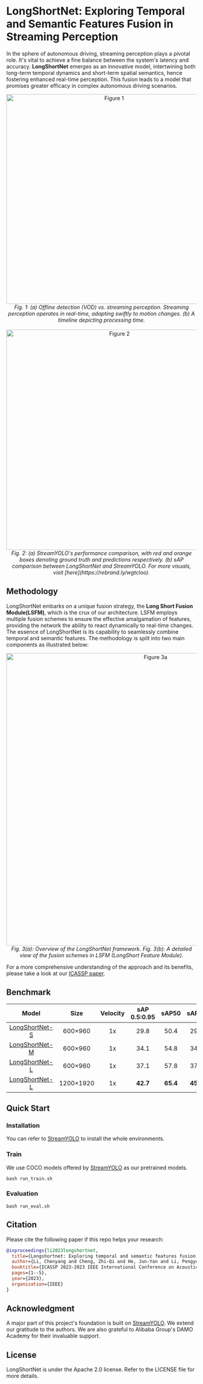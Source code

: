 # LongShortNet: Exploring Temporal and Semantic Features Fusion in Streaming Perception

In the sphere of autonomous driving, streaming perception plays a pivotal role. It's vital to achieve a fine balance between the system's latency and accuracy. **LongShortNet** emerges as an innovative model, intertwining both long-term temporal dynamics and short-term spatial semantics, hence fostering enhanced real-time perception. This fusion leads to a model that promises greater efficacy in complex autonomous driving scenarios.

<p align="center">
  <img src="https://github.com/zhiqic/LongShortNet/assets/65300431/8f1a6ec4-10a6-4bbc-967c-e660110419ac" alt="Figure 1" width="555"/>
  <br>
  <i>Fig. 1: (a) Offline detection (VOD) vs. streaming perception. Streaming perception operates in real-time, adapting swiftly to motion changes. (b) A timeline depicting processing time.</i>
  <br><br>
  <img src="https://github.com/zhiqic/LongShortNet/assets/65300431/897bcfa0-ad68-4947-9655-1e1529725cd4" alt="Figure 2" width="583"/>
  <br>
  <i>Fig. 2: (a) StreamYOLO's performance comparison, with red and orange boxes denoting ground truth and predictions respectively. (b) sAP comparison between LongShortNet and StreamYOLO. For more visuals, visit [here](https://rebrand.ly/wgtcloo).</i>
</p>


## Methodology

LongShortNet embarks on a unique fusion strategy, the **Long Short Fusion Module(LSFM)**, which is the crux of our architecture. LSFM employs multiple fusion schemes to ensure the effective amalgamation of features, providing the network the ability to react dynamically to real-time changes. The essence of LongShortNet is its capability to seamlessly combine temporal and semantic features. The methodology is split into two main components as illustrated below:

<p align="center">
  <img src="https://github.com/zhiqic/LongShortNet/assets/65300431/4ceb546e-2daa-4588-b269-3df084eb2f39" alt="Figure 3a" width="774"/>
  <br>
  <i>Fig. 3(a): Overview of the LongShortNet framework.</i>
  <i>Fig. 3(b): A detailed view of the fusion schemes in LSFM (LongShort Feature Module).</i>
  <br>
</p>


For a more comprehensive understanding of the approach and its benefits, please take a look at our [ICASSP paper](https://arxiv.org/abs/2210.15518).


## Benchmark

<center>

| Model | Size | Velocity | sAP<br>0.5:0.95 | sAP50 | sAP75 | Weights |
|:------:|:----:|:--------:|:---------------:|:-----:|:-----:|:-------:|
|[LongShortNet-S](./cfgs/longshortnet/s_s50_onex_dfp_tal_flip_s_1_d_1_l_3_d_1_yolox_shortcut_ep8.py) | 600×960 | 1x | 29.8 | 50.4 | 29.5 | [link](https://drive.google.com/file/d/13ESdjetcccOKnU0fg54b6czuxBH76C_7/view?usp=share_link) |
|[LongShortNet-M](./cfgs/longshortnet/m_s50_onex_dfp_tal_flip_s_1_d_1_l_3_d_1_yolox_shortcut_ep8.py) | 600×960 | 1x | 34.1 | 54.8 | 34.6 | [link](https://drive.google.com/file/d/1AFzD2bTSTtuCCWBk2AnU1t9uHVGD1cM_/view?usp=share_link) |
|[LongShortNet-L](./cfgs/longshortnet/l_s50_onex_dfp_tal_flip_s_1_d_1_l_3_d_1_yolox_shortcut_ep8.py) | 600×960 | 1x | 37.1 | 57.8 | 37.7 | [link](https://drive.google.com/file/d/15D6VL_QcL1qBYjBmZCAEa0PNp0TM67vg/view?usp=share_link) |
|[LongShortNet-L](./cfgs/longshortnet/l_s50_onex_dfp_tal_flip_s_1_d_1_l_3_d_1_yolox_shortcut_ep8_1200x1920.py) | 1200×1920 | 1x | **42.7** | **65.4** | **45.0** | [link](https://drive.google.com/file/d/1gI5a2Pf1MOnCkxeNIHLnbgesEOZEXER2/view?usp=share_link) |

</center>


## Quick Start

### Installation
You can refer to [StreamYOLO](https://github.com/yancie-yjr/StreamYOLO) to install the whole environments.

### Train
We use COCO models offered by [StreamYOLO](https://github.com/yancie-yjr/StreamYOLO) as our pretrained models.
```shell
bash run_train.sh
```

### Evaluation
```shell
bash run_eval.sh
```

## Citation
Please cite the following paper if this repo helps your research:
```bibtex
@inproceedings{li2023longshortnet,
  title={Longshortnet: Exploring temporal and semantic features fusion in streaming perception},
  author={Li, Chenyang and Cheng, Zhi-Qi and He, Jun-Yan and Li, Pengyu and Luo, Bin and Chen, Hanyuan and Geng, Yifeng and Lan, Jin-Peng and Xie, Xuansong},
  booktitle={ICASSP 2023-2023 IEEE International Conference on Acoustics, Speech and Signal Processing (ICASSP)},
  pages={1--5},
  year={2023},
  organization={IEEE}
}
```

## Acknowledgment
A major part of this project's foundation is built on [StreamYOLO](https://github.com/yancie-yjr/StreamYOLO). We extend our gratitude to the authors. We are also grateful to Alibaba Group's DAMO Academy for their invaluable support.

## License
LongShortNet is under the Apache 2.0 license. Refer to the LICENSE file for more details.
